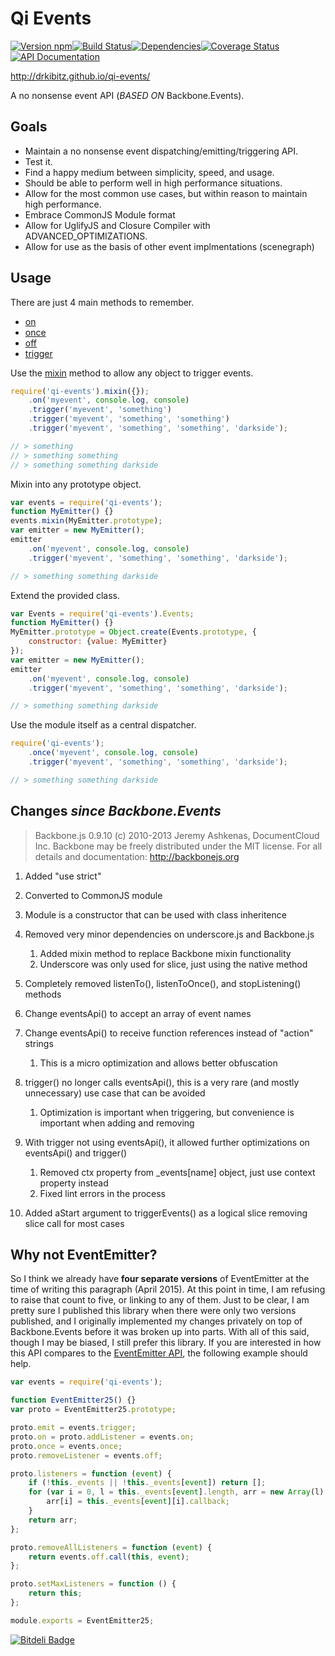 # Qi Events

[![Version npm](https://img.shields.io/npm/v/qi-events.svg?style=flat-square)](https://www.npmjs.com/package/qi-events)[![Build Status](https://img.shields.io/travis/drkibitz/qi-events/master.svg?style=flat-square)](https://travis-ci.org/drkibitz/qi-events)[![Dependencies](https://img.shields.io/david/dev/drkibitz/qi-events.svg?style=flat-square)](https://david-dm.org/drkibitz/qi-events#info=devDependencies)[![Coverage Status](https://img.shields.io/coveralls/drkibitz/qi-events/master.svg?style=flat-square)](https://coveralls.io/r/drkibitz/qi-events?branch=master)[![API Documentation](https://img.shields.io/badge/API-Documentation-0099dd.svg?style=flat-square)](https://drkibitz.github.io/qi-events/api/latest/)

http://drkibitz.github.io/qi-events/

A no nonsense event API (*BASED ON* Backbone.Events).

## Goals

- Maintain a no nonsense event dispatching/emitting/triggering API.
- Test it.
- Find a happy medium between simplicity, speed, and usage.
- Should be able to perform well in high performance situations.
- Allow for the most common use cases, but within reason to maintain high performance.
- Embrace CommonJS Module format
- Allow for UglifyJS and Closure Compiler with ADVANCED_OPTIMIZATIONS.
- Allow for use as the basis of other event implmentations (scenegraph)

## Usage

There are just 4 main methods to remember.

- [on](http://drkibitz.github.io/qi-events/api/latest/module-qi-events.Events.html#on)
- [once](http://drkibitz.github.io/qi-events/api/latest/module-qi-events.Events.html#once)
- [off](http://drkibitz.github.io/qi-events/api/latest/module-qi-events.Events.html#off)
- [trigger](http://drkibitz.github.io/qi-events/api/latest/module-qi-events.Events.html#trigger)

Use the [mixin](http://drkibitz.github.io/qi-events/api/latest/module-qi-events.Events.html#toc6) method to allow any object to trigger events.
```javascript
require('qi-events').mixin({});
    .on('myevent', console.log, console)
    .trigger('myevent', 'something')
    .trigger('myevent', 'something', 'something')
    .trigger('myevent', 'something', 'something', 'darkside');

// > something
// > something something
// > something something darkside
```

Mixin into any prototype object.
```javascript
var events = require('qi-events');
function MyEmitter() {}
events.mixin(MyEmitter.prototype);
var emitter = new MyEmitter();
emitter
    .on('myevent', console.log, console)
    .trigger('myevent', 'something', 'something', 'darkside');

// > something something darkside
```

Extend the provided class.
```javascript
var Events = require('qi-events').Events;
function MyEmitter() {}
MyEmitter.prototype = Object.create(Events.prototype, {
    constructor: {value: MyEmitter}
});
var emitter = new MyEmitter();
emitter
    .on('myevent', console.log, console)
    .trigger('myevent', 'something', 'something', 'darkside');

// > something something darkside
```

Use the module itself as a central dispatcher.
```javascript
require('qi-events');
    .once('myevent', console.log, console)
    .trigger('myevent', 'something', 'something', 'darkside');

// > something something darkside
```

## Changes *since Backbone.Events*

> Backbone.js 0.9.10
> (c) 2010-2013 Jeremy Ashkenas, DocumentCloud Inc.
> Backbone may be freely distributed under the MIT license.
> For all details and documentation:
> http://backbonejs.org

1. Added "use strict"
2. Converted to CommonJS module
3. Module is a constructor that can be used with class inheritence
4. Removed very minor dependencies on underscore.js and Backbone.js

    1. Added mixin method to replace Backbone mixin functionality
    2. Underscore was only used for slice, just using the native method

5. Completely removed listenTo(), listenToOnce(), and stopListening() methods
6. Change eventsApi() to accept an array of event names
7. Change eventsApi() to receive function references instead of "action" strings

    1. This is a micro optimization and allows better obfuscation

8. trigger() no longer calls eventsApi(), this is a very rare (and mostly unnecessary) use case that can be avoided

    1. Optimization is important when triggering, but convenience is important when adding and removing

9. With trigger not using eventsApi(), it allowed further optimizations on eventsApi() and trigger()

    1. Removed ctx property from _events[name] object, just use context property instead
    2. Fixed lint errors in the process

10. Added aStart argument to triggerEvents() as a logical slice removing slice call for most cases

## Why not EventEmitter?

So I think we already have **four separate versions** of EventEmitter at the time of writing this paragraph (April 2015). At this point in time, I am refusing to raise that count to five, or linking to any of them. Just to be clear, I am pretty sure I published this library when there were only two versions published, and I originally implemented my changes privately on top of Backbone.Events before it was broken up into parts. With all of this said, though I may be biased, I still prefer this library. If you are interested in how this API compares to the [EventEmitter API](https://nodejs.org/api/events.html), the following example should help.

```javascript
var events = require('qi-events');

function EventEmitter25() {}
var proto = EventEmitter25.prototype;

proto.emit = events.trigger;
proto.on = proto.addListener = events.on;
proto.once = events.once;
proto.removeListener = events.off;

proto.listeners = function (event) {
    if (!this._events || !this._events[event]) return [];
    for (var i = 0, l = this._events[event].length, arr = new Array(l); i < l; i++) {
        arr[i] = this._events[event][i].callback;
    }
    return arr;
};

proto.removeAllListeners = function (event) {
    return events.off.call(this, event);
};

proto.setMaxListeners = function () {
    return this;
};

module.exports = EventEmitter25;
```

[![Bitdeli Badge](https://d2weczhvl823v0.cloudfront.net/drkibitz/qi-events/trend.png)](https://bitdeli.com/free "Bitdeli Badge")
